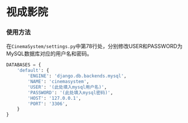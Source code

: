 # 视成影院


### 使用方法
在`CinemaSystem/settings.py`中第78行处，分别修改USER和PASSWORD为MySQL数据库对应的用户名和密码。
```python
DATABASES = {
    'default': {
        'ENGINE': 'django.db.backends.mysql',
        'NAME': 'cinemasystem',
        'USER': '(此处填入mysql用户名)',
        'PASSWORD': '(此处填入mysql密码)',
        'HOST': '127.0.0.1',
        'PORT': '3306',
    }
}
```

